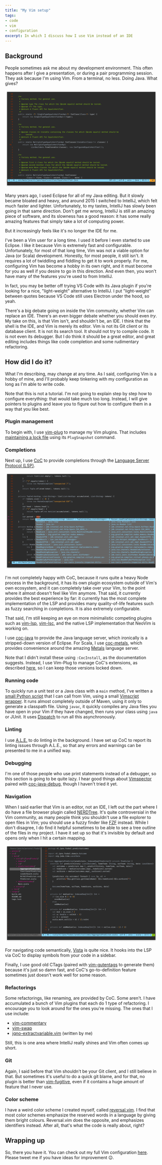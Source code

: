 ```yaml
---
title: "My Vim setup"
tags:
- code
- vim
- configuration
excerpt: In which I discuss how I use Vim instead of an IDE
---
```

## Background

People sometimes ask me about my development environment. This often happens after I give a presentation, or during a pair programming session. They ask because I'm using Vim. From a terminal, no less. Doing Java. What gives?

![Java in Vim](/images/2020-09-09-my-vim-setup/vim-1.png)

Many years ago, I used Eclipse for all of my Java editing. But it slowly became bloated and heavy, and around 2015 I switched to IntelliJ, which felt much faster and lighter. Unfortunately, to my tastes, IntelliJ has slowly been going in that same direction. Don't get me wrong, IntelliJ is still an amazing piece of software, and its slowness has a good reason: it has some really amazing features that simply take a lot of computing power.

But it increasingly feels like it's no longer the IDE for me.

I've been a Vim user for a long time. I used it before I even started to use Eclipse. I like it because Vim is extremely fast and configurable. Unfortunately, for most of that long time, Vim was not a viable option for Java (or Scala) development. Honestly, for most people, it still isn't. It requires a lot of twiddling and fiddling to get it to work properly. For me, configuring Vim has become a hobby in its own right, and it must become for you as well if you desire to go in this direction. And even then, you won't have many of the features you're used to from IntelliJ.

In fact, you may be better off trying VS Code with its Java plugin if you're looking for a nice, "light-weight" alternative to IntelliJ. I put "light-weight" between quotes because VS Code still uses Electron under the hood, so yeah.

There's a big debate going on inside the Vim community, whether Vim can replace an IDE. There's an even bigger debate whether you should even _try_. My take on this, is that Vim isn't, and shouldn't be, an IDE. I think that the shell is the IDE, and Vim is merely its editor. Vim is not its Git client or its database client. It is not its search tool. It should not try to compile code. It is not even its debugger. But I do think it should be a great editor, and great editing includes things like code completion and some rudimentary refactoring.

## How did I do it?

What I'm describing, may change at any time. As I said, configuring Vim is a hobby of mine, and I'll probably keep tinkering with my configuration as long as I'm able to write code.

Note that this is not a tutorial. I'm not going to explain step by step how to configure everything: that would take much too long. Instead, I will give pointers to plugins and leave you to figure out how to configure them in a way that you like best.

### Plugin management

To begin with, I use [vim-plug](https://github.com/junegunn/vim-plug) to manage my Vim plugins. That includes [maintaining a lock file](https://www.simplethread.com/editor-plugins-belong-in-lock-file/) using its `PlugSnapshot` command.

### Completions

Next up, I use [CoC](https://github.com/neoclide/coc.nvim) to provide completions through the [Language Server Protocol (LSP)](https://microsoft.github.io/language-server-protocol/).

![Java with completions in Vim](/images/2020-09-09-my-vim-setup/vim-2.png)

I'm not completely happy with CoC, because it runs quite a heavy Node process in the background, it has its own plugin ecosystem outside of Vim's own ecosystem, and it can completely take over your Vim, to the point where it almost doesn't feel like Vim anymore. That said, it currently provides the best experience by far: it currently has the most complete implementation of the LSP and provides many quality-of-life features such as fuzzy searching in completions. It is also extremely configurable.

That said, I'm still keeping an eye on more minimalistic competing plugins such as [vim-lsp](https://github.com/prabirshrestha/vim-lsp), [vim-lsc](https://github.com/natebosch/vim-lsc), and the native LSP implementation that NeoVim is working on.

I use [coc-java](https://github.com/neoclide/coc-java) to provide the Java language server, which ironically is a stripped-down version of Eclipse. For Scala, I use [coc-metals](https://github.com/scalameta/coc-metals), which provides convenience around the amazing [Metals](https://scalameta.org/metals/) language server.

Note that I didn't install these using `:CocInstall`, as the documentation suggests. Instead, I use Vim-Plug to manage CoC's extensions, as described [here](https://github.com/neoclide/coc.nvim/wiki/Using-coc-extensions#use-vims-plugin-manager-for-coc-extension), so I can keep those versions locked down.

### Running code

To quickly run a unit test or a Java class with a `main` method, I've written a [small Python script](https://github.com/jqno/dotfiles/blob/1e4ccbefc511662fe8bfe09080a3b4ee173dae53/scripts/runjava.py) that I can call from Vim, using a small [Vimscript wrapper](https://github.com/jqno/dotfiles/blob/1e4ccbefc511662fe8bfe09080a3b4ee173dae53/vim/plugin/runjava.vim). It runs almost completely outside of Maven, using it only to generate a classpath file. Using `javac`, it quickly compiles any Java files you have open in your Vim if they have changed, then runs your class using `java` or JUnit. It uses [Dispatch](https://github.com/tpope/vim-dispatch) to run all this asynchronously.

### Linting

I use [A.L.E.](https://github.com/dense-analysis/ale) to do linting in the background. I have set up CoC to report its linting issues through A.L.E., so that any errors and warnings can be presented to me in a unified way.

### Debugging

I'm one of those people who use print statements instead of a debugger, so this section is going to be quite lazy. I hear good things about [Vimspector](https://github.com/puremourning/vimspector) paired with [coc-java-debug](https://github.com/dansomething/coc-java-debug), though I haven't tried it yet.

### Navigation

When I said earlier that Vim is an editor, not an IDE, I left out the part where I do have a file browser plugin called [NERDTree](https://github.com/preservim/nerdtree). It's quite controversial in the Vim community, as many people think you shouldn't use a file explorer to open files in Vim; you should use a fuzzy finder like [FZF](https://github.com/junegunn/fzf.vim) instead. While I don't disagree, I do find it helpful sometimes to be able to see a tree outline of the files in my project. I have it set up so that it's invisible by default and opens only when I hit a certain mapping.

![Scala with NERDTree in Vim](/images/2020-09-09-my-vim-setup/vim-3.png)

For navigating code semantically, [Vista](https://github.com/liuchengxu/vista.vim) is quite nice. It hooks into the LSP via CoC to display symbols from your code in a sidebar.

Finally, I use good old CTags (paired with [vim-gutentags](https://github.com/ludovicchabant/vim-gutentags) to generate them) because it's just so damn fast, and CoC's go-to-definition feature sometimes just doesn't work well for some reason.

### Refactorings

Some refactorings, like renaming, are provided by CoC. Some aren't. I have accumulated a bunch of Vim plugins that each do 1 type of refactoring. I encourage you to look around for the ones you're missing. The ones that I use include:

* [vim-commentary](https://github.com/tpope/vim-commentary)
* [vim-swap](https://github.com/machakann/vim-swap)
* [jqno-extractvariable.vim](https://github.com/jqno/jqno-extractvariable.vim) (written by me)

Still, this is one area where IntelliJ really shines and Vim often comes up short.

### Git

Again, I said before that Vim shouldn't be your Git client, and I still believe in that. But sometimes it's useful to do a quick git blame, and for that, no plugin is better than [vim-fugitive](https://github.com/tpope/vim-fugitive), even if it contains a huge amount of feature that I never use.

### Color scheme

I have a weird color scheme I created myself, called [reversal.vim](https://github.com/jqno/reversal.vim). I find that most color schemes emphasize the reserved words in a language by giving them bright colours. Reversal.vim does the opposite, and emphasizes identifiers instead. After all, that's what the code is really about, right?

## Wrapping up

So, there you have it. You can check out my full Vim configuration [here](https://github.com/jqno/dotfiles/tree/main/vim). Please tweet me if you have ideas for improvement 😉.


